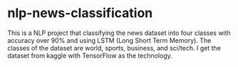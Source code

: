 # nlp-news-classification
This is a NLP project that classifying the news dataset into four classes with accuracy over 90% and using LSTM (Long Short Term Memory). The classes of the dataset are world, sports,  business, and sci/tech. I get the dataset from kaggle with TensorFlow as the technology.
